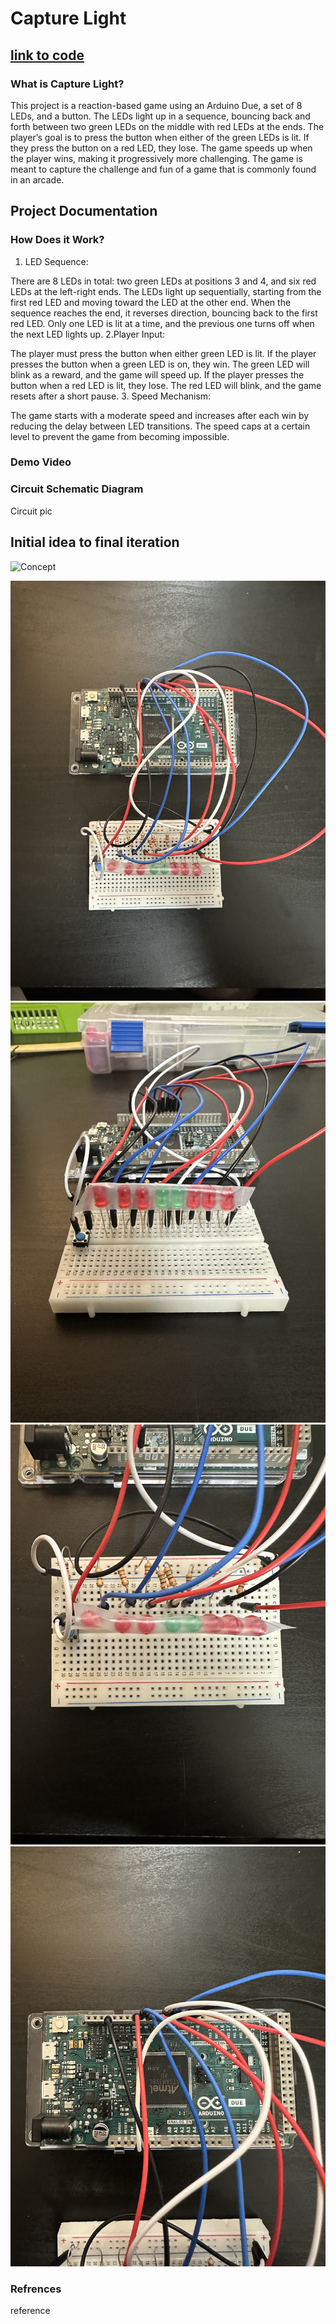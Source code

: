 # Capture Light 

## [link to code](https://github.com/AmanH41/CPSC-599/blob/main/A0.ino)

### What is Capture Light? 
This project is a reaction-based game using an Arduino Due, a set of 8 LEDs, and a button. The LEDs light up in a sequence, bouncing back and forth between two green LEDs on the middle with red LEDs at the ends. The player’s goal is to press the button when either of the green LEDs is lit. If they press the button on a red LED, they lose. The game speeds up when the player wins, making it progressively more challenging. The game is meant to capture the challenge and fun of a game that is commonly found in an arcade.
## Project Documentation 
### How Does it Work?
1. LED Sequence:

There are 8 LEDs in total: two green LEDs at positions 3 and 4, and six red LEDs at the left-right ends.
The LEDs light up sequentially, starting from the first red LED and moving toward the LED at the other end.
When the sequence reaches the end, it reverses direction, bouncing back to the first red LED.
Only one LED is lit at a time, and the previous one turns off when the next LED lights up.
2.Player Input:

The player must press the button when either green LED is lit.
If the player presses the button when a green LED is on, they win. The green LED will blink as a reward, and the game will speed up.
If the player presses the button when a red LED is lit, they lose. The red LED will blink, and the game resets after a short pause.
3. Speed Mechanism:

The game starts with a moderate speed and increases after each win by reducing the delay between LED transitions.
The speed caps at a certain level to prevent the game from becoming impossible.
### Demo Video 
 

### Circuit Schematic Diagram
Circuit pic 

## Initial idea to final iteration
<p 

![Concept](https://github.com/AmanH41/CPSC-599/blob/main/Assets/PENUP_20240918_101650.png)

![img1](Assets/IMG_0279.jpg) ![img2](Assets/IMG_0280.jpg) ![img3](Assets/IMG_0281.jpg) ![img4](Assets/IMG_0282.jpg)



### Refrences 
reference 
